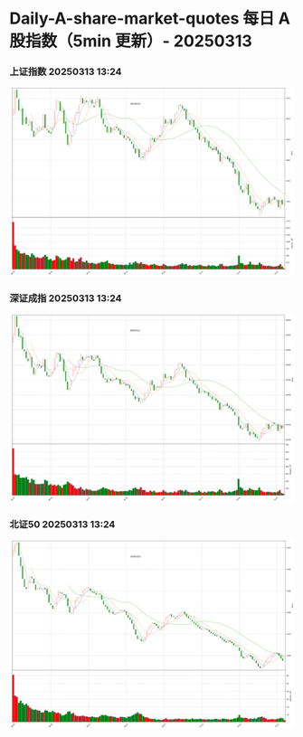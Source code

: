 
# Daily-A-share-market-quotes 每日 A 股指数（5min 更新）- 20250313

### 上证指数 20250313 13:24
![](./fig/2025/3/20250313-sh000001.png)

### 深证成指 20250313 13:24
![](./fig/2025/3/20250313-sz399001.png)

### 北证50 20250313 13:24
![](./fig/2025/3/20250313-bj899050.png)
